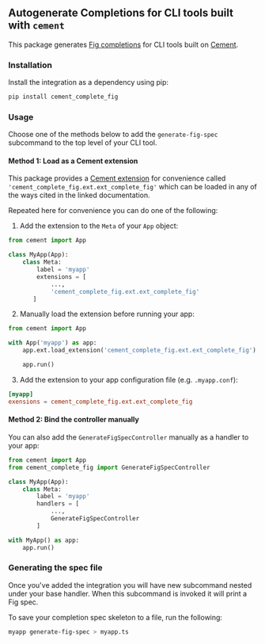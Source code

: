 ## Autogenerate Completions for CLI tools built with `cement`

This package generates [Fig
completions](https://github.com/withfig/autocomplete) for CLI tools built
on [Cement](https://builtoncement.com/).


### Installation

Install the integration as a dependency using pip:

```bash
pip install cement_complete_fig
```

### Usage

Choose one of the methods below to add the `generate-fig-spec`
subcommand to the top level of your CLI tool.

#### Method 1: Load as a Cement extension

This package provides a [Cement
extension](https://docs.builtoncement.com/core-foundation/extensions-1)
for convenience called `'cement_complete_fig.ext.ext_complete_fig'`
which can be loaded in any of the ways cited in the linked documentation.

Repeated here for convenience you can do one of the following:

1. Add the extension to the `Meta` of your `App` object:

```python
from cement import App

class MyApp(App):
    class Meta:
        label = 'myapp'
        extensions = [
            ...,
            'cement_complete_fig.ext.ext_complete_fig'
       ]
```


2. Manually load the extension before running your app:

```python
from cement import App

with App('myapp') as app:
    app.ext.load_extension('cement_complete_fig.ext.ext_complete_fig')

    app.run()
```

3. Add the extension to your app configuration file (e.g. `.myapp.conf`):

```toml
[myapp]
exensions = cement_complete_fig.ext.ext_complete_fig
```

#### Method 2: Bind the controller manually

You can also add the `GenerateFigSpecController` manually as a handler to your
app:

```python
from cement import App
from cement_complete_fig import GenerateFigSpecController

class MyApp(App):
    class Meta:
        label = 'myapp'
        handlers = [
            ...,
            GenerateFigSpecController
        ]

with MyApp() as app:
    app.run()
```

### Generating the spec file

Once you've added the integration you will have new subcommand nested
under your base handler.  When this subcommand is invoked it will print
a Fig spec.

To save your completion spec skeleton to a file, run the following:

```bash
myapp generate-fig-spec > myapp.ts
```
